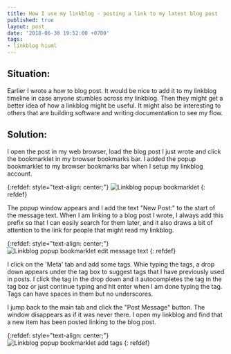 ```yaml
---
title: How I use my linkblog - posting a link to my latest blog post
published: true
layout: post
date: '2018-06-30 19:52:00 +0700'
tags:
- linkblog hiuml
---
```


## Situation:

Earlier I wrote a how to blog post. It would be nice to add it to my linkblog timeline in case anyone stumbles across my linkblog. Then they might get a better idea of how a linkblog might be useful. It might also be interesting to others that are building software and writing documentation to see my flow.

## Solution:

I open the post in my web browser, load the blog post I just wrote and click the bookmarklet in my browser bookmarks bar. I added the popup bookmarklet to my browser bookmarks bar when I setup my linkblog account.

{:refdef: style="text-align: center;"}
![Linkblog popup bookmarklet]({{site.baseurl}}/assets/images/linkblog-link-to-blog-post-01.png)
{: refdef}

The popup window appears and I add the text "New Post:" to the start of the message text. When I am linking to a blog post I wrote, I always add this prefix so that I can easily search for them later, and it also draws a bit of attention to the link for people that might read my linkblog.

{:refdef: style="text-align: center;"}
![Linkblog popup bookmarklet edit message text]({{site.baseurl}}/assets/images/linkblog-link-to-blog-post-02.png)
{: refdef}

I click on the 'Meta' tab and add some tags. Whie typing the tags, a drop down appears under the tag box to suggest tags that I have previously used in posts. I click the tag in the drop down and it autocompletes the tag in the tag boz or just continue typing and hit enter when I am done typing the tag. Tags can have spaces in them but no underscores.

I jump back to the main tab and click the "Post Message" button. The window disappears as if it was never there. I open my linkblog and find that a new item has been posted linking to the blog post.

{:refdef: style="text-align: center;"}
![Linkblog popup bookmarklet add tags]({{site.baseurl}}/assets/images/linkblog-link-to-blog-post-03.png)
{: refdef}